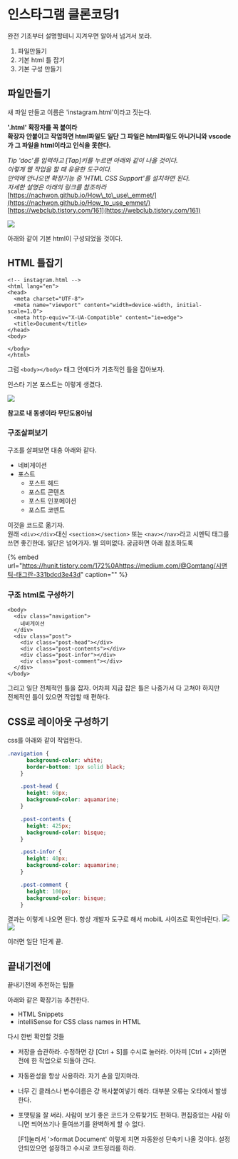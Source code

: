 # 인스타그램 클론코딩1

완전 기초부터 설명할테니 지겨우면 알아서 넘겨서 보라.

1. 파일만들기
2. 기본 html 틀 잡기
3. 기본 구성 만들기

## 파일만들기

새 파일 만들고 이름은 'instagram.html'이라고 짓는다.

**'.html' 확장자를 꼭 붙여라**  
**확장자 안붙이고 작업하면 html파일도 일단 그 파일은 html파일도 아니거니와 vscode가 그 파일을 html이라고 인식을 못한다.**

_Tip 'doc'를 입력하고 \[Tap\]키를 누르면 아래와 같이 나올 것이다.  
이렇게 웹 작업을 할 때 유용한 도구이다.  
만약에 안나오면 확장기능 중 'HTML CSS Support'를 설치하면 된다.  
자세한 설명은 아래의 링크를 참조하라_  
[https://nachwon.github.io/How\_to\_use\_emmet/](https://nachwon.github.io/How_to_use_emmet/)  
[https://webclub.tistory.com/161](https://webclub.tistory.com/161)

![](.gitbook/assets/1-1.png)

아래와 같이 기본 html이 구성되었을 것이다.

## HTML 틀잡기

```markup
<!-- instagram.html -->
<html lang="en">
<head>
  <meta charset="UTF-8">
  <meta name="viewport" content="width=device-width, initial-scale=1.0">
  <meta http-equiv="X-UA-Compatible" content="ie=edge">
  <title>Document</title>
</head>
<body>

</body>
</html>
```

그럼 `<body></body>` 태그 안에다가 기초적인 틀을 잡아보자.

인스타 기본 포스트는 이렇게 생겼다.

![](.gitbook/assets/insta.png)

**참고로 내 동생이라 무단도용아님**

### 구조살펴보기

구조를 살펴보면 대충 아래와 같다.

* 네비게이션
* 포스트
  * 포스트 헤드
  * 포스트 콘텐츠
  * 포스트 인포메이션
  * 포스트 코멘트

이것을 코드로 옮기자.  
원래 `<div></div>`대신 `<section></section>` 또는 `<nav></nav>`라고 시멘틱 태그를 쓰면 좋긴한데. 일단은 넘어가자. 별 의미없다. 궁금하면 아래 참조하도록

{% embed url="https://hunit.tistory.com/172%0Ahttps://medium.com/@Gomtang/시맨틱-태그란-331bdcd3e43d" caption="" %}

### 구조 html로 구성하기

```markup
<body>
  <div class="navigation">
    네비게이션
  </div>
  <div class="post">
    <div class="post-head"></div>
    <div class="post-contents"></div>
    <div class="post-infor"></div>
    <div class="post-comment"></div>
  </div>
</body>
```

그리고 일단 전체적인 틀을 잡자. 어차피 지금 잡은 틀은 나중가서 다 고쳐야 하지만  
전체적인 틀이 있으면 작업할 때 편하다.

## CSS로 레이아웃 구성하기

css를 아래와 같이 작업한다.

```css
.navigation {
      background-color: white;
      border-bottom: 1px solid black;
    }

    .post-head {
      height: 60px;
      background-color: aquamarine;
    }

    .post-contents {
      height: 425px;
      background-color: bisque;
    }

    .post-infor {
      height: 40px;
      background-color: aquamarine;
    }

    .post-comment {
      height: 100px;
      background-color: bisque;
    }
```

결과는 이렇게 나오면 된다. 항상 개발자 도구로 해서 mobilL 사이즈로 확인바란다. ![](.gitbook/assets/1-2.png) ![](.gitbook/assets/1-3.png)

이러면 일단 1단계 끝.

## 끝내기전에

끝내기전에 추천하는 팁들

아래와 같은 확장기능 추천한다.

* HTML Snippets
* intelliSense for CSS class names in HTML

다시 한번 확인할 것들

* 저장을 습관하라. 수정하면 걍 \[Ctrl + S\]를 수시로 눌러라. 어차피 \[Ctrl + z\]하면 전에 한 작업으로 되돌아 간다.
* 자동완성을 항상 사용하라. 자기 손을 믿지마라.
* 너무 긴 클래스나 변수이름은 걍 복사붙여넣기 해라. 대부분 오류는 오타에서 발생한다.
* 포맷팅을 잘 써라. 사람이 보기 좋은 코드가 오류찾기도 편하다. 편집증있는 사람 아니면 띄어쓰기나 들여쓰기를 완벽하게 할 수 없다.

  \[F1\]눌러서 '&gt;format Document' 이렇게 치면 자동완성 단축키 나올 것이다. 설정 안되있으면 설정하고 수시로 코드정리를 하라.

